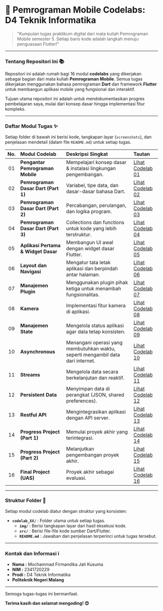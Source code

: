 # 🚀 Pemrograman Mobile Codelabs: D4 Teknik Informatika

> "Kumpulan tugas praktikum digital dari mata kuliah Pemrograman Mobile semester 5. Setiap baris kode adalah langkah menuju penguasaan Flutter!"

---

### Tentang Repositori Ini 📚

Repositori ini adalah rumah bagi 16 modul **codelabs** yang dikerjakan sebagai bagian dari mata kuliah **Pemrograman Mobile**. Semua tugas dikerjakan menggunakan bahasa pemrograman **Dart** dan framework **Flutter** untuk membangun aplikasi mobile yang fungsional dan interaktif.

Tujuan utama repositori ini adalah untuk mendokumentasikan progres pembelajaran saya, mulai dari konsep dasar hingga implementasi fitur kompleks.

---

### Daftar Modul Tugas ✨

Setiap folder di bawah ini berisi kode, tangkapan layar (`screenshots`), dan penjelasan mendetail (dalam file `README.md`) untuk setiap tugas.

| No. | Modul Codelab                       | Deskripsi Singkat                                                               | Tautan                                                                                                               |
| :-: | :---------------------------------- | :------------------------------------------------------------------------------ | :------------------------------------------------------------------------------------------------------------------- |
| 01  | **Pengantar Pemrograman Mobile**    | Mempelajari konsep dasar & instalasi lingkungan pengembangan.                   | [Lihat Codelab 01](https://github.com/FirmanJK/Codelabs-Pemrograman-Mobile/tree/main/codelab01_dart)                 |
| 02  | **Pemrograman Dasar Dart (Part 1)** | Variabel, tipe data, dan dasar-dasar bahasa Dart.                               | [Lihat Codelab 02](https://github.com/FirmanJK/Codelabs-Pemrograman-Mobile/tree/main/codelab02_dart)                 |
| 03  | **Pemrograman Dasar Dart (Part 2)** | Percabangan, perulangan, dan logika program.                                    | [Lihat Codelab 03](https://github.com/FirmanJK/Codelabs-Pemrograman-Mobile/tree/main/codelab03_conditional_and_loop) |
| 04  | **Pemrograman Dasar Dart (Part 3)** | Collections dan functions untuk kode yang lebih terstruktur.                    | [Lihat Codelab 04](https://github.com/FirmanJK/Codelabs-Pemrograman-Mobile/tree/main/codelab04_dart_part3)                                                                                                 |
| 05  | **Aplikasi Pertama & Widget Dasar** | Membangun UI awal dengan widget dasar Flutter.                                  | [Lihat Codelab 05](https://github.com/FirmanJK/Codelabs-Pemrograman-Mobile/tree/main/codelab05_aplikasi_pertama_widget_dasar_flutter)                                                                                                  |
| 06  | **Layout dan Navigasi**             | Mengatur tata letak aplikasi dan berpindah antar halaman.                       | [Lihat Codelab 06](https://github.com/FirmanJK/Codelabs-Pemrograman-Mobile/tree/main/codelab06_layout_dan_navigasi)                                                                                                |
| 07  | **Manajemen Plugin**                | Menggunakan plugin pihak ketiga untuk menambah fungsionalitas.                  | [Lihat Codelab 07](https://github.com/FirmanJK/Codelabs-Pemrograman-Mobile/tree/main/codelab07_manajemen_plugin/flutter_plugin_pubdev)                                                                                                 |
| 08  | **Kamera**                          | Implementasi fitur kamera di aplikasi.                                          | [Lihat Codelab 08](https://github.com/FirmanJK/Codelabs-Pemrograman-Mobile/tree/main/codelab09_kamera)                                                                                                 |
| 09  | **Manajemen State**                 | Mengelola status aplikasi agar data tetap konsisten.                            | [Lihat Codelab 09]()                                                                                                 |
| 10  | **Asynchronous**                    | Menangani operasi yang membutuhkan waktu, seperti mengambil data dari internet. | [Lihat Codelab 10]()                                                                                                 |
| 11  | **Streams**                         | Mengelola data secara berkelanjutan dan reaktif.                                | [Lihat Codelab 11]()                                                                                                 |
| 12  | **Persistent Data**                 | Menyimpan data di perangkat (JSON, shared preferences).                         | [Lihat Codelab 12]()                                                                                                 |
| 13  | **Restful API**                     | Mengintegrasikan aplikasi dengan API server.                                    | [Lihat Codelab 13]()                                                                                                 |
| 14  | **Progress Project (Part 1)**       | Memulai proyek akhir yang terintegrasi.                                         | [Lihat Codelab 14]()                                                                                                 |
| 15  | **Progress Project (Part 2)**       | Melanjutkan pengembangan proyek akhir.                                          | [Lihat Codelab 15]()                                                                                                 |
| 16  | **Final Project (UAS)**             | Proyek akhir sebagai evaluasi.                                                  | [Lihat Codelab 16]()                                                                                                 |

---

### Struktur Folder 📂

Setiap modul codelab diatur dengan struktur yang konsisten:

- **`codelab_XX/`** : Folder utama untuk setiap tugas.
  - **`img/`** : Berisi tangkapan layar dari hasil eksekusi kode.
  - **`src/`** : Berisi file-file kode sumber Dart/Flutter.
  - **`README.md`** : Jawaban dan penjelasan terperinci untuk tugas tersebut.

---

### Kontak dan Informasi ℹ️

- **Nama :** Mochammad Firmandika Jati Kusuma
- **NIM :** 2341720229
- **Prodi :** D4 Teknik Informatika
- **Politeknik Negeri Malang**

---

Semoga tugas-tugas ini bermanfaat.

**Terima kasih dan selamat mengoding! 😊**
